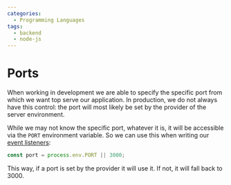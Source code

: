 ```yaml
---
categories:
  - Programming Languages
tags:
  - backend
  - node-js
---
```


# Ports

When working in development we are able to specify the specific port from which we want top serve our application. In production, we do not always have this control: the port will most likely be set by the provider of the server environment.

While we may not know the specific port, whatever it is, it will be accessible via the `PORT` environment variable. So we can use this when writing our [event listeners](Events%20module.md#event-emitters):

```js
const port = process.env.PORT || 3000;
```

This way, if a port is set by the provider it will use it. If not, it will fall back to 3000.
